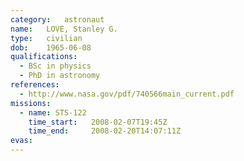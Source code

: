 ```yaml
---
category:	astronaut
name:	LOVE, Stanley G.
type:	civilian
dob:	1965-06-08
qualifications:
  - BSc in physics
  - PhD in astronomy
references:
  - http://www.nasa.gov/pdf/740566main_current.pdf
missions:
  - name: STS-122
    time_start:   2008-02-07T19:45Z
    time_end:     2008-02-20T14:07:11Z
evas:
---
```

